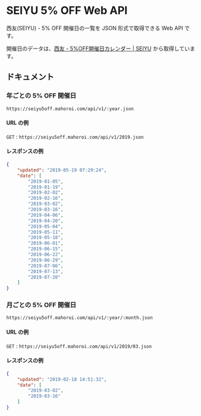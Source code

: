 # SEIYU 5% OFF Web API

西友(SEIYU) - 5% OFF 開催日の一覧を JSON 形式で取得できる Web API です。

開催日のデータは、[西友 - 5%OFF開催日カレンダー | SEIYU](https://www.seiyu.co.jp/service/5off/) から取得しています。


## ドキュメント

### 年ごとの 5% OFF 開催日

`https://seiyu5off.mahoroi.com/api/v1/:year.json`

#### URL の例

`GET` : `https://seiyu5off.mahoroi.com/api/v1/2019.json`

#### レスポンスの例

```json
{
    "updated": "2019-05-19 07:29:24",
    "date": [
        "2019-01-05",
        "2019-01-19",
        "2019-02-02",
        "2019-02-16",
        "2019-03-02",
        "2019-03-16",
        "2019-04-06",
        "2019-04-20",
        "2019-05-04",
        "2019-05-11",
        "2019-05-18",
        "2019-06-01",
        "2019-06-15",
        "2019-06-22",
        "2019-06-29",
        "2019-07-06",
        "2019-07-13",
        "2019-07-20"
    ]
}
```

### 月ごとの 5% OFF 開催日

`https://seiyu5off.mahoroi.com/api/v1/:year/:month.json`

#### URL の例

`GET` : `https://seiyu5off.mahoroi.com/api/v1/2019/03.json`

#### レスポンスの例

```json
{
    "updated": "2019-02-18 14:51:32",
    "date": [
        "2019-03-02",
        "2019-03-16"
    ]
}
```
